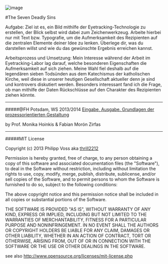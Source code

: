 ![image](screenshot.jpg)

#The Seven Deadly Sins

Aufgabe:
Ziel ist es, ein Bild mithilfe der Eyetracking-Technologie zu erstellen, der Blick selbst wird dabei zum Zeichenwerkzeug. 
Arbeite hierbei nur mit Text bzw. Typografie, um die Aufmerksamkeit des Rezipienten auf die zentralen Elemente deiner Idee zu lenken. 
Überlege dir, was du darstellen willst und wie du das gewünschte Ergebnis erreichen kannst.

Arbeitsprozess und Umsetzung:
Mein Interesse während der Arbeit im Eyetracking-Labor lag darauf, welche besonderen Eigenschaften die Aufmerksamkeit auf sich ziehen. 
Meine Wahl fiel deshalb auf die legendären sieben Todsünden aus dem Katechismus der katholischen Kirche, weil diese in unserer heutigen Gesellschaft aktueller denn je sind und kontrovers diskutiert werden.
Besonders interessant fand ich die Frage, ob man mithilfe der Daten Rückschlüsse auf den Charakter des Rezipienten ziehen könnte.

---

#####@FH Potsdam, WS 2013/2014 
[Eingabe, Ausgabe. Grundlagen der prozessorientierten Gestaltung](https://incom.org/workspace/4693)

by Prof. Monika Hoinkis & Fabian Morón Zirfas

---


#####MIT License

Copyright (c) 2013 Philipp Voss aka [thrill2212](https://github.com/thrill2212)

Permission is hereby granted, free of charge, to any person obtaining a copy of
this software and associated documentation files (the "Software"), to deal in
the Software without restriction, including without limitation the rights to
use, copy, modify, merge, publish, distribute, sublicense, and/or sell copies of
the Software, and to permit persons to whom the Software is furnished to do so,
subject to the following conditions:

The above copyright notice and this permission notice shall be included in all
copies or substantial portions of the Software.

THE SOFTWARE IS PROVIDED "AS IS", WITHOUT WARRANTY OF ANY KIND, EXPRESS OR
IMPLIED, INCLUDING BUT NOT LIMITED TO THE WARRANTIES OF MERCHANTABILITY, FITNESS
FOR A PARTICULAR PURPOSE AND NONINFRINGEMENT. IN NO EVENT SHALL THE AUTHORS OR
COPYRIGHT HOLDERS BE LIABLE FOR ANY CLAIM, DAMAGES OR OTHER LIABILITY, WHETHER
IN AN ACTION OF CONTRACT, TORT OR OTHERWISE, ARISING FROM, OUT OF OR IN
CONNECTION WITH THE SOFTWARE OR THE USE OR OTHER DEALINGS IN THE SOFTWARE.

see also <http://www.opensource.org/licenses/mit-license.php>